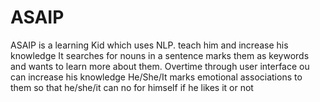 # ASAIP
ASAIP is a learning Kid which uses NLP. teach him and increase his knowledge
It searches for nouns in a sentence marks them as keywords and wants to learn more about them. Overtime through user interface ou can increase his knowledge
He/She/It marks emotional associations to them so that he/she/it can no for himself if he likes it or not
